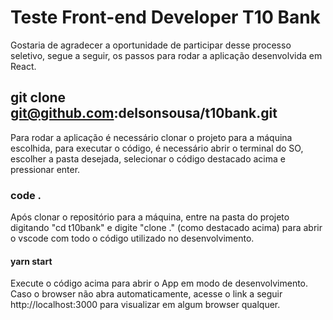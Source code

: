 # Teste Front-end Developer T10 Bank

Gostaria de agradecer a oportunidade de participar desse processo seletivo, segue a seguir, os passos para rodar a aplicação desenvolvida em React.

## git clone git@github.com:delsonsousa/t10bank.git

Para rodar a aplicação é necessário clonar o projeto para a máquina escolhida, para executar o código, é necessário abrir o terminal do SO, escolher a pasta desejada, selecionar o código destacado acima e pressionar enter.

### code .

Após clonar o repositório para a máquina, entre na pasta do projeto digitando "cd t10bank" e digite "clone ." (como destacado acima) para abrir o vscode com todo o código utilizado no desenvolvimento.

#### yarn start

Execute o código acima para abrir o App em modo de desenvolvimento.
Caso o browser não abra automaticamente, acesse o link a seguir http://localhost:3000 para visualizar em algum browser qualquer.
